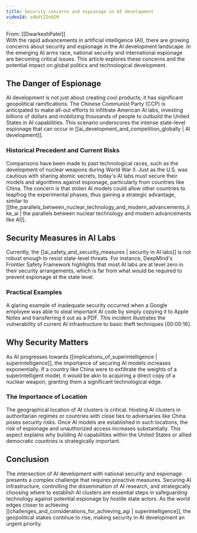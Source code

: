 ```yaml
---
title: Security concerns and espionage in AI development
videoId: zdbVtZIn9IM
---
```


From: [[DwarkeshPatel]] <br/> 
With the rapid advancements in artificial intelligence (AI), there are growing concerns about security and espionage in the AI development landscape. In the emerging AI arms race, national security and international espionage are becoming critical issues. This article explores these concerns and the potential impact on global politics and technological development.

## The Danger of Espionage

AI development is not just about creating cool products; it has significant geopolitical ramifications. The Chinese Communist Party (CCP) is anticipated to make all-out efforts to infiltrate American AI labs, investing billions of dollars and mobilizing thousands of people to outbuild the United States in AI capabilities. This scenario underscores the intense state-level espionage that can occur in [[ai_development_and_competition_globally | AI development]].

### Historical Precedent and Current Risks

Comparisons have been made to past technological races, such as the development of nuclear weapons during World War II. Just as the U.S. was cautious with sharing atomic secrets, today's AI labs must secure their models and algorithms against espionage, particularly from countries like China. The concern is that stolen AI models could allow other countries to leapfrog the experimental phases, thus gaining a strategic advantage, similar to [[the_parallels_between_nuclear_technology_and_modern_advancements_like_ai | the parallels between nuclear technology and modern advancements like AI]].

## Security Measures in AI Labs

Currently, the [[ai_safety_and_security_measures | security in AI labs]] is not robust enough to resist state-level threats. For instance, DeepMind's Frontier Safety Framework highlights that most AI labs are at level zero in their security arrangements, which is far from what would be required to prevent espionage at the state level.

### Practical Examples

A glaring example of inadequate security occurred when a Google employee was able to steal important AI code by simply copying it to Apple Notes and transferring it out as a PDF. This incident illustrates the vulnerability of current AI infrastructure to basic theft techniques <a class="yt-timestamp" data-t="00:00:16">[00:00:16]</a>.

## Why Security Matters

As AI progresses towards [[implications_of_superintelligence | superintelligence]], the importance of securing AI models increases exponentially. If a country like China were to exfiltrate the weights of a superintelligent model, it would be akin to acquiring a direct copy of a nuclear weapon, granting them a significant technological edge.

### The Importance of Location

The geographical location of AI clusters is critical. Hosting AI clusters in authoritarian regimes or countries with close ties to adversaries like China poses security risks. Once AI models are established in such locations, the risk of espionage and unauthorized access increases substantially. This aspect explains why building AI capabilities within the United States or allied democratic countries is strategically important.

## Conclusion

The intersection of AI development with national security and espionage presents a complex challenge that requires proactive measures. Securing AI infrastructure, controlling the dissemination of AI research, and strategically choosing where to establish AI clusters are essential steps in safeguarding technology against potential espionage by hostile state actors. As the world edges closer to achieving [[challenges_and_considerations_for_achieving_agi | superintelligence]], the geopolitical stakes continue to rise, making security in AI development an urgent priority.